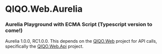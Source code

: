 # QIQO.Web.Aurelia
### Aurelia Playground with ECMA Script (Typescript version to come!)

Aurelia 1.0.0, RC1.0.0. This depends on the [QIQO.Web][1] project for API calls, specifically the [QIQO.Web.Api][2] project.

[1]: https://github.com/rdrrichards/QIQO.Web
[2]: https://github.com/rdrrichards/QIQO.Web/tree/master/src/QIQO.Web.Api
